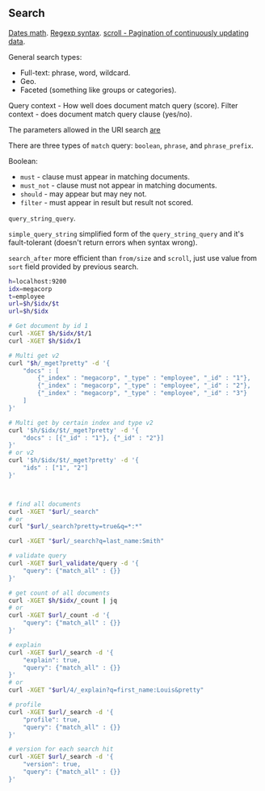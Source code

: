 Search
-

[Dates math](https://www.elastic.co/guide/en/elasticsearch/reference/current/query-dsl-range-query.html#_date_math_and_rounding).
[Regexp syntax](https://www.elastic.co/guide/en/elasticsearch/reference/current/query-dsl-regexp-query.html#regexp-syntax).
[scroll - Pagination of continuously updating data](https://www.elastic.co/guide/en/elasticsearch/reference/current/search-request-scroll.html).

General search types:
* Full-text: phrase, word, wildcard.
* Geo.
* Faceted (something like groups or categories).

Query context - How well does document match query (score).
Filter context - does document match query clause (yes/no).

The parameters allowed in the URI search
[are](https://www.elastic.co/guide/en/elasticsearch/reference/current/search-uri-request.html#_parameters_4)

There are three types of `match` query: `boolean`, `phrase`, and `phrase_prefix`.

Boolean:
* `must` - clause must appear in matching documents.
* `must_not` - clause must not appear in matching documents.
* `should` - may appear but may ney not.
* `filter` - must appear in result but result not scored.

`query_string_query`.

`simple_query_string` simplified form of the `query_string_query`
and it's fault-tolerant (doesn't return errors when syntax wrong).

`search_after` more efficient than `from/size` and `scroll`,
just use value from `sort` field provided by previous search.

````sh
h=localhost:9200
idx=megacorp
t=employee
url=$h/$idx/$t
url=$h/$idx

# Get document by id 1
curl -XGET $h/$idx/$t/1
curl -XGET $h/$idx/1

# Multi get v2
curl "$h/_mget?pretty" -d '{
    "docs" : [
        {"_index" : "megacorp", "_type" : "employee", "_id" : "1"},
        {"_index" : "megacorp", "_type" : "employee", "_id" : "2"},
        {"_index" : "megacorp", "_type" : "employee", "_id" : "3"}
    ]
}'

# Multi get by certain index and type v2
curl '$h/$idx/$t/_mget?pretty' -d '{
    "docs" : [{"_id" : "1"}, {"_id" : "2"}]
}'
# or v2
curl '$h/$idx/$t/_mget?pretty' -d '{
    "ids" : ["1", "2"]
}'



# find all documents
curl -XGET "$url/_search"
# or
curl "$url/_search?pretty=true&q=*:*"

curl -XGET "$url/_search?q=last_name:Smith"

# validate query
curl -XGET $url_validate/query -d '{
    "query": {"match_all" : {}}
}'

# get count of all documents
curl -XGET $h/$idx/_count | jq
# or
curl -XGET $url/_count -d '{
    "query": {"match_all" : {}}
}'

# explain
curl -XGET $url/_search -d '{
    "explain": true,
    "query": {"match_all" : {}}
}'
# or
curl -XGET "$url/4/_explain?q=first_name:Louis&pretty"

# profile
curl -XGET $url/_search -d '{
    "profile": true,
    "query": {"match_all" : {}}
}'

# version for each search hit
curl -XGET $url/_search -d '{
    "version": true,
    "query": {"match_all" : {}}
}'

````
